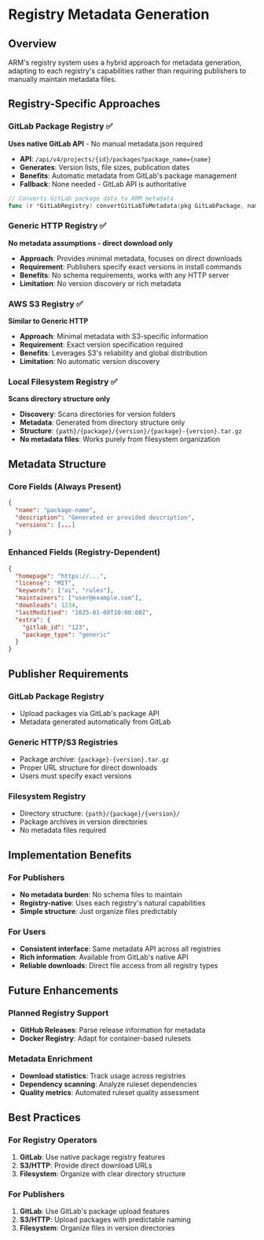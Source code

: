 # Registry Metadata Generation

## Overview

ARM's registry system uses a hybrid approach for metadata generation, adapting to each registry's capabilities rather than requiring publishers to manually maintain metadata files.

## Registry-Specific Approaches

### GitLab Package Registry ✅
**Uses native GitLab API** - No manual metadata.json required

- **API**: `/api/v4/projects/{id}/packages?package_name={name}`
- **Generates**: Version lists, file sizes, publication dates
- **Benefits**: Automatic metadata from GitLab's package management
- **Fallback**: None needed - GitLab API is authoritative

```go
// Converts GitLab package data to ARM metadata
func (r *GitLabRegistry) convertGitLabToMetadata(pkg GitLabPackage, name string) *Metadata
```

### Generic HTTP Registry ✅
**No metadata assumptions - direct download only**

- **Approach**: Provides minimal metadata, focuses on direct downloads
- **Requirement**: Publishers specify exact versions in install commands
- **Benefits**: No schema requirements, works with any HTTP server
- **Limitation**: No version discovery or rich metadata

### AWS S3 Registry ✅
**Similar to Generic HTTP**

- **Approach**: Minimal metadata with S3-specific information
- **Requirement**: Exact version specification required
- **Benefits**: Leverages S3's reliability and global distribution
- **Limitation**: No automatic version discovery

### Local Filesystem Registry ✅
**Scans directory structure only**

- **Discovery**: Scans directories for version folders
- **Metadata**: Generated from directory structure only
- **Structure**: `{path}/{package}/{version}/{package}-{version}.tar.gz`
- **No metadata files**: Works purely from filesystem organization

## Metadata Structure

### Core Fields (Always Present)
```json
{
  "name": "package-name",
  "description": "Generated or provided description",
  "versions": [...]
}
```

### Enhanced Fields (Registry-Dependent)
```json
{
  "homepage": "https://...",
  "license": "MIT",
  "keywords": ["ai", "rules"],
  "maintainers": ["user@example.com"],
  "downloads": 1234,
  "lastModified": "2025-01-08T10:00:00Z",
  "extra": {
    "gitlab_id": "123",
    "package_type": "generic"
  }
}
```

## Publisher Requirements

### GitLab Package Registry
- Upload packages via GitLab's package API
- Metadata generated automatically from GitLab

### Generic HTTP/S3 Registries
- Package archive: `{package}-{version}.tar.gz`
- Proper URL structure for direct downloads
- Users must specify exact versions

### Filesystem Registry
- Directory structure: `{path}/{package}/{version}/`
- Package archives in version directories
- No metadata files required

## Implementation Benefits

### For Publishers
- **No metadata burden**: No schema files to maintain
- **Registry-native**: Uses each registry's natural capabilities
- **Simple structure**: Just organize files predictably

### For Users
- **Consistent interface**: Same metadata API across all registries
- **Rich information**: Available from GitLab's native API
- **Reliable downloads**: Direct file access from all registry types

## Future Enhancements

### Planned Registry Support
- **GitHub Releases**: Parse release information for metadata
- **Docker Registry**: Adapt for container-based rulesets

### Metadata Enrichment
- **Download statistics**: Track usage across registries
- **Dependency scanning**: Analyze ruleset dependencies
- **Quality metrics**: Automated ruleset quality assessment

## Best Practices

### For Registry Operators
1. **GitLab**: Use native package registry features
2. **S3/HTTP**: Provide direct download URLs
3. **Filesystem**: Organize with clear directory structure

### For Publishers
1. **GitLab**: Use GitLab's package upload features
2. **S3/HTTP**: Upload packages with predictable naming
3. **Filesystem**: Organize files in version directories